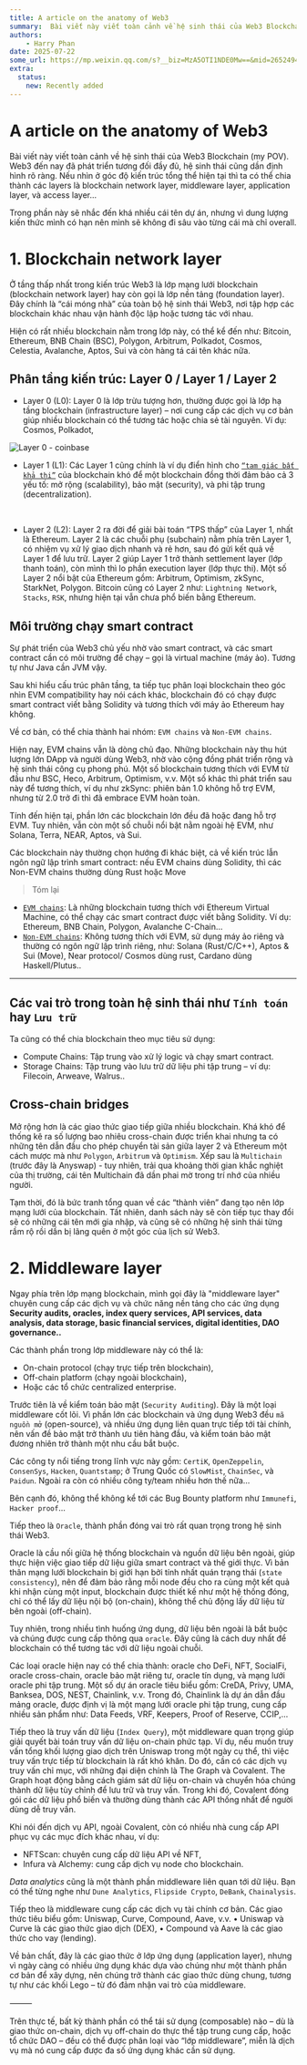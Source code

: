 ```yaml
---
title: A article on the anatomy of Web3
summary:  Bài viết này viết toàn cảnh về hệ sinh thái của Web3 Blockchain (my POV)
authors:
    - Harry Phan
date: 2025-07-22
some_url: https://mp.weixin.qq.com/s?__biz=MzA5OTI1NDE0Mw==&mid=2652494508&idx=1&sn=2124ff3f2f03fc0d439dfda30a1eff8e&chksm=8b6850bcbc1fd9aafcc633232ee64761c99d212716a190e05c1874419b781624906dcdaf2943&token=1958237421&lang=zh_CN#rd
extra:
  status:
    new: Recently added
---
```



# A article on the anatomy of Web3

Bài viết này viết toàn cảnh về hệ sinh thái của Web3 Blockchain (my POV). Web3 đến nay đã phát triển tương đối đầy đủ, hệ sinh thái cũng dần định hình rõ ràng. Nếu nhìn ở góc độ kiến trúc tổng thể hiện tại thì ta có thể chia thành các layers là blockchain network layer, middleware layer, application layer, và access layer...

Trong phần này sẽ nhắc đến khá nhiều cái tên dự án, nhưng vì dung lượng kiến thức mình có hạn nên mình sẽ không đi sâu vào từng cái mà chỉ overall.


# 1. Blockchain network layer

Ở tầng thấp nhất trong kiến trúc Web3 là lớp mạng lưới blockchain (blockchain network layer) hay còn gọi là lớp nền tảng (foundation layer). Đây chính là “cái móng nhà” của toàn bộ hệ sinh thái Web3, nơi tập hợp các blockchain khác nhau vận hành độc lập hoặc tương tác với nhau.


Hiện có rất nhiều blockchain nằm trong lớp này, có thể kể đến như: Bitcoin, Ethereum, BNB Chain (BSC), Polygon, Arbitrum, Polkadot, Cosmos, Celestia, Avalanche, Aptos, Sui và còn hàng tá cái tên khác nữa.

## Phân tầng kiến trúc: Layer 0 / Layer 1 / Layer 2




* Layer 0 (L0): Layer 0 là lớp trừu tượng hơn, thường được gọi là lớp hạ tầng blockchain (infrastructure layer) – nơi cung cấp các dịch vụ cơ bản giúp nhiều blockchain có thể tương tác hoặc chia sẻ tài nguyên. Ví dụ: Cosmos, Polkadot,

![Layer 0 - coinbase](https://images.ctfassets.net/q5ulk4bp65r7/5w8dZBJye0z6uKpPaYD764/ef88b236609d4483917a031945e819e8/Learn_Illustration_What_are_Layer-0_protocols.jpg)
<br/>

* Layer 1 (L1): Các Layer 1 cũng chính là ví dụ điển hình cho [`“tam giác bất khả thi”`](blockchain_dilemma.md) của blockchain khó để một blockchain đồng thời đảm bảo cả 3 yếu tố: mở rộng (scalability), bảo mật (security), và phi tập trung (decentralization).

<br/>

* Layer 2 (L2): Layer 2 ra đời để giải bài toán “TPS thấp” của Layer 1, nhất là Ethereum. Layer 2 là các chuỗi phụ (subchain) nằm phía trên Layer 1, có nhiệm vụ xử lý giao dịch nhanh và rẻ hơn, sau đó gửi kết quả về Layer 1 để lưu trữ. Layer 2 giúp Layer 1 trở thành settlement layer (lớp thanh toán), còn mình thì lo phần execution layer (lớp thực thi). Một số Layer 2 nổi bật của Ethereum gồm: Arbitrum, Optimism, zkSync, StarkNet, Polygon. Bitcoin cũng có Layer 2 như: `Lightning Network`, `Stacks`, `RSK`, nhưng hiện tại vẫn chưa phổ biến bằng Ethereum.






## Môi trường chạy smart contract

Sự phát triển của Web3 chủ yếu nhờ vào smart contract, và các smart contract cần có môi trường để chạy – gọi là virtual machine (máy ảo). Tương tự như Java cần JVM vậy.



Sau khi hiểu cấu trúc phân tầng, ta tiếp tục phân loại blockchain theo góc nhìn EVM compatibility  hay nói cách khác, blockchain đó có chạy được smart contract viết bằng Solidity và tương thích với máy ảo Ethereum hay không.

Về cơ bản, có thể chia thành hai nhóm: `EVM chains` và `Non-EVM chains`.

Hiện nay, EVM chains vẫn là dòng chủ đạo. Những blockchain này thu hút lượng lớn DApp và người dùng Web3, nhờ vào cộng đồng phát triển rộng và hệ sinh thái công cụ phong phú. Một số blockchain tương thích với EVM từ đầu như BSC, Heco, Arbitrum, Optimism, v.v. Một số khác thì phát triển sau này để tương thích, ví dụ như zkSync: phiên bản 1.0 không hỗ trợ EVM, nhưng từ 2.0 trở đi thì đã embrace EVM hoàn toàn. 


Tính đến hiện tại, phần lớn các blockchain lớn đều đã hoặc đang hỗ trợ EVM. Tuy nhiên, vẫn còn một số chuỗi nổi bật nằm ngoài hệ EVM, như Solana, Terra, NEAR, Aptos, và Sui. 

Các blockchain này thường chọn hướng đi khác biệt, cả về kiến trúc lẫn ngôn ngữ lập trình smart contract: nếu EVM chains dùng Solidity, thì các Non-EVM chains thường dùng Rust hoặc Move



> Tóm lại 
* [`EVM chains`](https://gfiblockchain.com/evm-la-gi-tai-sao-evm-la-trai-tim-cua-ethereum.html): Là những blockchain tương thích với Ethereum Virtual Machine, có thể chạy các smart contract được viết bằng Solidity. Ví dụ: Ethereum, BNB Chain, Polygon, Avalanche C-Chain…
* [`Non-EVM chains`](https://coin98.net/phan-tich-non-evm-blockchain): Không tương thích với EVM, sử dụng máy ảo riêng và thường có ngôn ngữ lập trình riêng, như: Solana (Rust/C/C++), Aptos & Sui (Move), Near protocol/ Cosmos dùng rust, Cardano dùng Haskell/Plutus..

---

## Các vai trò trong toàn hệ sinh thái như `Tính toán` hay `Lưu trữ`

Ta cũng có thể chia blockchain theo mục tiêu sử dụng:
* Compute Chains: Tập trung vào xử lý logic và chạy smart contract.
* Storage Chains: Tập trung vào lưu trữ dữ liệu phi tập trung – ví dụ: Filecoin, Arweave, Walrus..


## Cross-chain bridges

Mở rộng hơn là các giao thức giao tiếp giữa nhiều blockchain. Khá khó để thống kê ra số lượng bao nhiêu cross-chain được triển khai nhưng ta có những tên dẫn đầu cho phép chuyển tài sản giữa layer 2 và Ethereum một cách mược mà như `Polygon`, `Arbitrum` và `Optimism`.  Xếp sau là `Multichain` (trước đây là Anyswap) - tuy nhiên, trải qua khoảng thời gian khắc nghiệt của thị trường, cái tên Multichain đã dần phai mờ trong trí nhớ của nhiều người.



Tạm thời, đó là bức tranh tổng quan về các “thành viên” đang tạo nên lớp mạng lưới của blockchain. Tất nhiên, danh sách này sẽ còn tiếp tục thay đổi sẽ có những cái tên mới gia nhập, và cũng sẽ có những hệ sinh thái từng rầm rộ rồi dần bị lãng quên ở một góc của lịch sử Web3.

# 2. Middleware layer

Ngay phía trên lớp mạng blockchain, mình gọi đây là "middleware layer" chuyên cung cấp các dịch vụ và chức năng nền tảng cho các ứng dụng **Security audits, oracles, index query services, API services, data analysis, data storage, basic financial services, digital identities, DAO governance..**

Các thành phần trong lớp middleware này có thể là:

* On-chain protocol (chạy trực tiếp trên blockchain),
* Off-chain platform (chạy ngoài blockchain),
* Hoặc các tổ chức  centralized enterprise.


Trước tiên là về kiểm toán bảo mật (`Security Auditing`). Đây là một loại middleware cốt lõi. Vì phần lớn các blockchain và ứng dụng Web3 đều `mã nguồn mở` (open-source), và nhiều ứng dụng liên quan trực tiếp tới tài chính, nên vấn đề bảo mật trở thành ưu tiên hàng đầu, và kiểm toán bảo mật đương nhiên trở thành một nhu cầu bắt buộc. 


 Các công ty nổi tiếng trong lĩnh vực này gồm: `CertiK`, `OpenZeppelin`, `ConsenSys`, `Hacken`, `Quantstamp`; ở Trung Quốc có `SlowMist`, `ChainSec`, và `Paidun`. Ngoài ra còn có nhiều công ty/team nhiều hơn thế nữa...


Bên cạnh đó, không thể không kể tới các Bug Bounty platform như `Immunefi`, `Hacker proof`...


Tiếp theo là `Oracle`, thành phần đóng vai trò rất quan trọng trong hệ sinh thái Web3. 

Oracle là cầu nối giữa hệ thống blockchain và nguồn dữ liệu bên ngoài, giúp thực hiện việc giao tiếp dữ liệu giữa smart contract và thế giới thực. Vì bản thân mạng lưới blockchain bị giới hạn bởi tính nhất quán trạng thái (`state consistency`), nên để đảm bảo rằng mỗi node đều cho ra cùng một kết quả khi nhận cùng một input, blockchain được thiết kế như một hệ thống đóng, chỉ có thể lấy dữ liệu nội bộ (on-chain), không thể chủ động lấy dữ liệu từ bên ngoài (off-chain). 

Tuy nhiên, trong nhiều tình huống ứng dụng, dữ liệu bên ngoài là bắt buộc và chúng được cung cấp thông qua `oracle`. Đây cũng là cách duy nhất để blockchain có thể tương tác với dữ liệu ngoài chuỗi.

Các loại oracle hiện nay có thể chia thành: oracle cho DeFi, NFT, SocialFi, oracle cross-chain, oracle bảo mật riêng tư, oracle tín dụng, và mạng lưới oracle phi tập trung. Một số dự án oracle tiêu biểu gồm: CreDA, Privy, UMA, Banksea, DOS, NEST, Chainlink, v.v. Trong đó, Chainlink là dự án dẫn đầu mảng oracle, được định vị là một mạng lưới oracle phi tập trung, cung cấp nhiều sản phẩm như: Data Feeds, VRF, Keepers, Proof of Reserve, CCIP,…


Tiếp theo là  truy vấn dữ liệu (`Index Query`), một middleware quan trọng giúp giải quyết bài toán truy vấn dữ liệu on-chain phức tạp. Ví dụ, nếu muốn truy vấn tổng khối lượng giao dịch trên Uniswap trong một ngày cụ thể, thì việc truy vấn trực tiếp từ blockchain là rất khó khăn. Do đó, cần có các dịch vụ truy vấn chỉ mục, với những đại diện chính là The Graph và Covalent. The Graph hoạt động bằng cách giám sát dữ liệu on-chain và chuyển hóa chúng thành dữ liệu tùy chỉnh để lưu trữ và truy vấn. Trong khi đó, Covalent đóng gói các dữ liệu phổ biến và thường dùng thành các API thống nhất để người dùng dễ truy vấn.


Khi nói đến dịch vụ API, ngoài Covalent, còn có nhiều nhà cung cấp API phục vụ các mục đích khác nhau, ví dụ:
* NFTScan: chuyên cung cấp dữ liệu API về NFT,
* Infura và Alchemy: cung cấp dịch vụ node cho blockchain.

*Data analytics* cũng là một thành phần middleware liên quan tới dữ liệu. Bạn có thể từng nghe như `Dune Analytics`, `Flipside Crypto`, `DeBank`, `Chainalysis`. 

Tiếp theo là middleware cung cấp các dịch vụ tài chính cơ bản. Các giao thức tiêu biểu gồm: Uniswap, Curve, Compound, Aave, v.v.
	•	Uniswap và Curve là các giao thức giao dịch (DEX),
	•	Compound và Aave là các giao thức cho vay (lending).

Về bản chất, đây là các giao thức ở lớp ứng dụng (application layer), nhưng vì ngày càng có nhiều ứng dụng khác dựa vào chúng như một thành phần cơ bản để xây dựng, nên chúng trở thành các giao thức dùng chung, tương tự như các khối Lego – từ đó đảm nhận vai trò của middleware.

⸻

Trên thực tế, bất kỳ thành phần có thể tái sử dụng (composable) nào – dù là giao thức on-chain, dịch vụ off-chain do thực thể tập trung cung cấp, hoặc tổ chức DAO – đều có thể được phân loại vào “lớp middleware”, miễn là dịch vụ mà nó cung cấp được đa số ứng dụng khác cần sử dụng.